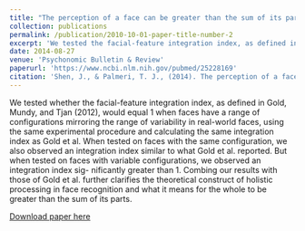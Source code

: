```yaml
---
title: "The perception of a face can be greater than the sum of its parts."
collection: publications
permalink: /publication/2010-10-01-paper-title-number-2
excerpt: 'We tested the facial-feature integration index, as defined in Gold, Mundy, and Tjan (2012).'
date: 2014-08-27
venue: 'Psychonomic Bulletin & Review'
paperurl: 'https://www.ncbi.nlm.nih.gov/pubmed/25228169'
citation: 'Shen, J., & Palmeri, T. J., (2014). The perception of a face can be greater than the sum of its parts. <i>Psychonomic Bulletin & Review</i>. 1-7. doi:10.3758/s13423-014-0726-y'
---
```

We tested whether the facial-feature integration index, as defined in Gold, Mundy, and Tjan (2012), 
would equal 1 when faces have a range of configurations
mirroring the range of variability in real-world faces, using the
same experimental procedure and calculating the same integration index as Gold et al. When tested on faces with the same
configuration, we also observed an integration index similar to
what Gold et al. reported. But when tested on faces with
variable configurations, we observed an integration index sig-
nificantly greater than 1. Combing our results with those of
Gold et al. further clarifies the theoretical construct of holistic
processing in face recognition and what it means for the whole
to be greater than the sum of its parts.

[Download paper here](https://drive.google.com/open?id=0ByWLjGvnG6aHcjhDUEVRcGF0bXM)
